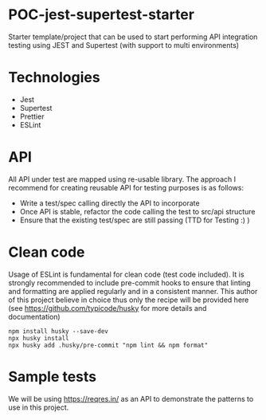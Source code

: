 # POC-jest-supertest-starter
Starter template/project that can be used to start performing API integration testing using JEST and Supertest (with support to multi environments)

# Technologies
* Jest
* Supertest
* Prettier
* ESLint

# API
All API under test are mapped using re-usable library. The approach I recommend for creating reusable API for testing 
purposes is as follows:
* Write a test/spec calling directly the API to incorporate
* Once API is stable, refactor the code calling the test to src/api structure
* Ensure that the existing test/spec are still passing (TTD for Testing :) )

# Clean code
Usage of ESLint is fundamental for clean code (test code included). It is strongly recommended to include pre-commit 
hooks to ensure that linting and formatting are applied regularly and in a consistent manner. This author of this project
believe in choice thus only the recipe will be provided here (see <https://github.com/typicode/husky> for more details 
and documentation)
```shell
npm install husky --save-dev
npx husky install
npx husky add .husky/pre-commit "npm lint && npm format"
```

# Sample tests
We will be using https://reqres.in/ as an API to demonstrate the patterns to use in this project.